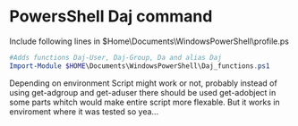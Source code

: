 # PowersShell Daj command

Include following lines in $Home\Documents\WindowsPowerShell\profile.ps

``` ps1
#Adds functions Daj-User, Daj-Group, Da and alias Daj
Import-Module $HOME\Documents\WindowsPowerShell\Daj_functions.ps1
```

Depending on environment Script might work or not, probably instead of using get-adgroup and get-aduser there should be used get-adobject in some parts whitch would make entire script more flexable.
But it works in enviroment where it was tested so yea...
